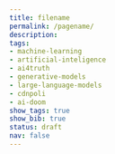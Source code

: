 ```yaml
---
title: filename
permalink: /pagename/
description: 
tags: 
- machine-learning
- artificial-inteligence  
- ai4truth
- generative-models
- large-language-models
- cdnpoli
- ai-doom
show_tags: true
show_bib: true
status: draft
nav: false
---
```


